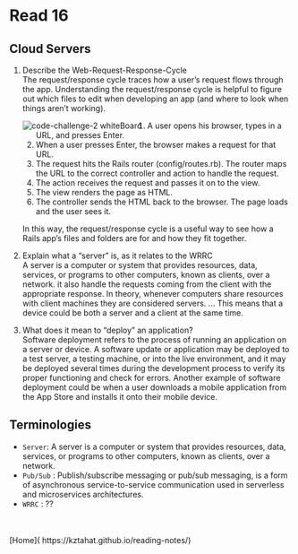 # Read 16

## Cloud Servers

1. Describe the Web-Request-Response-Cycle<br />
   The request/response cycle traces how a user’s request flows through the app. Understanding the request/response cycle is helpful to figure out which files to edit when developing an app (and where to look when things aren’t working).

   <img src="https://content.codecademy.com/projects/3/request-response-cycle-static.svg"
       alt="code-challenge-2 whiteBoard"
       style="float: left; margin-right: 10px;" />

   1. A user opens his browser, types in a URL, and presses Enter.
   2. When a user presses Enter, the browser makes a request for that URL.
   3. The request hits the Rails router (config/routes.rb). The router maps the URL to the correct controller and action to handle the request.
   4. The action receives the request and passes it on to the view.
   5. The view renders the page as HTML.
   6. The controller sends the HTML back to the browser. The page loads and the user sees it.

   In this way, the request/response cycle is a useful way to see how a Rails app’s files and folders are for and how they fit together.

2. Explain what a “server” is, as it relates to the WRRC <br />
   A server is a computer or system that provides resources, data, services, or programs to other computers, known as clients, over a network. it also handle the requests coming from the client with the appropriate response. In theory, whenever computers share resources with client machines they are considered servers. ... This means that a device could be both a server and a client at the same time.

3. What does it mean to “deploy” an application?<br />
   Software deployment refers to the process of running an application on a server or device. A software update or application may be deployed to a test server, a testing machine, or into the live environment, and it may be deployed several times during the development process to verify its proper functioning and check for errors. Another example of software deployment could be when a user downloads a mobile application from the App Store and installs it onto their mobile device.<br />

## Terminologies

- `Server`: A server is a computer or system that provides resources, data, services, or programs to other computers, known as clients, over a network.
- `Pub/Sub` : Publish/subscribe messaging or pub/sub messaging, is a form of asynchronous service-to-service communication used in serverless and microservices architectures.
- `WRRC` : ??

<br />
<br />
[Home]( https://kztahat.github.io/reading-notes/)
